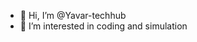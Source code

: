 - 👋 Hi, I’m @Yavar-techhub
- 👀 I’m interested in coding and simulation


<!---
Yavar-techhub/Yavar-techhub is a ✨ special ✨ repository because its `README.md` (this file) appears on your GitHub profile.
You can click the Preview link to take a look at your changes.
--->
